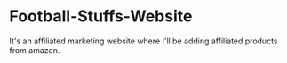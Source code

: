 # Football-Stuffs-Website
It's an affiliated marketing website where I'll be adding affiliated products from amazon.
